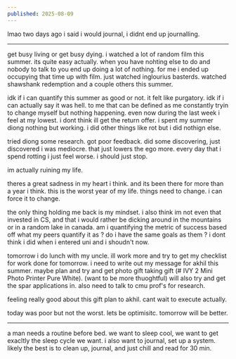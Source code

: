 ```yaml
---
published: 2025-08-09
---
```


lmao two days ago i said i would journal, i didnt end up journalling.

---

get busy living or get busy dying. i watched a lot of random film this summer. its quite easy actually. when you have nohting else to do and nobody to talk to you end up doing a lot of nothing. for me i ended up occupying that time up with film. just watched inglourius basterds. watched shawshank redemption and a couple others this summer. 

idk if i can quantify this summer as good or not. it felt like purgatory. idk if i can actually say it was hell. to me that can be defined as me constantly tryin to change myself but nothing happening. even now during the last week i feel at my lowest. i dont think ill get the return offer. i spent my summer diong nothing but working. i did other things like rot but i did nothign else.

tried diong some research. got poor feedback. did some discovering, just discovered i was mediocre. that just lowers the ego more. every day that i spend rotting i just feel worse. i should just stop. 

im actually ruining my life.  

theres a great sadness in my heart i think. and its been there for more than a year i think. this is the worst year of my life. things need to change.  i can force it to change. 

the only thing holding me back is my mindset. i also think im not even that invested in CS, and that i would rather be dicking around in the mountains or in a random lake in canada. am i quantifying the metric of success based off what my peers quantify it as ? do i have the same goals as them  ? i dont think i did when i entered uni and i shoudn't now. 

tomorrow i do lunch with my uncle. ill work more and try to get my checklist for work done for tomorrow. i need to write out my message for akhil this summer. maybe plan and try and get photo gift taking gift (# IVY 2 Mini Photo Printer Pure White). (want to be more thuoghtful) will also try and get the spar applications in. also need to talk to cmu prof's for research. 

feeling really good about this gift plan to akhil. cant wait to execute actually.

today was poor but not the worst. lets be optimisitc. tomorrow will be better.

---

a man needs a routine before bed. we want to sleep cool, we want to get exacltly the sleep cycle we want. i also want to journal, set up a system. likely the best is to clean up, journal, and just chill and read for 30 min. 
